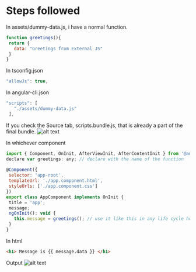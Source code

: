 # Steps followed

In assets/dummy-data.js, i have a normal function.


```javascript
function greetings(){
 return {
   data: "Greetings from External JS"
 }
}
```

In tsconfig.json

```javascript
"allowJs": true,
```

In angular-cli.json

```javascript
"scripts": [
   "./assets/dummy-data.js"
 ],
```
If you check the Source tab, scripts.bundle.js, that is already a part of the final bundle.
![alt text](https://udemy-images.s3.amazonaws.com/redactor/raw/2017-12-01_10-47-17-60e88ed51ed1de19135341c06b4a68d0.JPG)

In whichever component

```javascript
import { Component, OnInit, AfterViewInit, AfterContentInit } from '@angular/core';
declare var greetings: any; // declare with the name of the function 
 
@Component({
 selector: 'app-root',
 templateUrl: './app.component.html',
 styleUrls: ['./app.component.css']
})
export class AppComponent implements OnInit {
 title = 'app';
 message;
 ngOnInit(): void {
   this.message = greetings(); // use it like this in any life cycle hook
 }
}
```
In html

```html
<h1> Message is {‌{ message.data }} </h1>
```
Output
![alt text](https://udemy-images.s3.amazonaws.com/redactor/raw/2017-12-01_10-48-42-3360438143e13b865d7c6eafaa0b0ef9.JPG)
